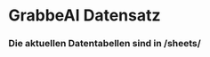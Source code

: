 
























































# GrabbeAI Datensatz





### Die aktuellen Datentabellen sind in /sheets/


